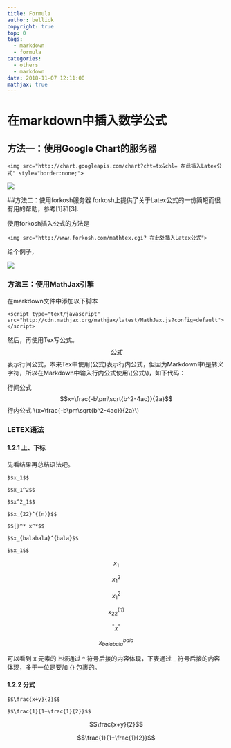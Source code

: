 ```yaml
---
title: Formula
author: bellick
copyright: true
top: 0
tags:
  - markdown
  - formula
categories:
  - others
  - markdown
date: 2018-11-07 12:11:00
mathjax: true
---
```


# 在markdown中插入数学公式
## 方法一：使用Google Chart的服务器

	<img src="http://chart.googleapis.com/chart?cht=tx&chl= 在此插入Latex公式" style="border:none;">

<img src="http://chart.googleapis.com/chart?cht=tx&chl=\Large x=\frac{-b\pm\sqrt{b^2-4ac}}{2a}" style="border:none;">

##方法二：使用forkosh服务器
forkosh上提供了关于Latex公式的一份简短而很有用的帮助，参考[1]和[3].

使用forkosh插入公式的方法是

	<img src="http://www.forkosh.com/mathtex.cgi? 在此处插入Latex公式">
	
给个例子，

<img src="http://www.forkosh.com/mathtex.cgi? \Large x=\frac{-b\pm\sqrt{b^2-4ac}}{2a}">

### 方法三：使用MathJax引擎
在markdown文件中添加以下脚本

	<script type="text/javascript" src="http://cdn.mathjax.org/mathjax/latest/MathJax.js?config=default"></script>
<script type="text/javascript" src="http://cdn.mathjax.org/mathjax/latest/MathJax.js?config=default"></script>

然后，再使用Tex写公式。$$公式$$表示行间公式，本来Tex中使用\(公式\)表示行内公式，但因为Markdown中\是转义字符，所以在Markdown中输入行内公式使用\\(公式\\)，如下代码：

行间公式$$x=\frac{-b\pm\sqrt{b^2-4ac}}{2a}$$
行内公式 \\(x=\frac{-b\pm\sqrt{b^2-4ac}}{2a}\\)
### LETEX语法
#### 1.2.1 上、下标
先看结果再总结语法吧。

	$$x_1$$
	
	$$x_1^2$$
	
	$$x^2_1$$
	
	$$x_{22}^{(n)}$$
	
	$${}^* x^*$$
	
	$$x_{balabala}^{bala}$$
	
	$$x_1$$
	
$$x_1$$

$$x_1^2$$

$$x^2_1$$

$$x_{22}^{(n)}$$

$${}^* x^*$$

$$x_{balabala}^{bala}$$

可以看到 x 元素的上标通过 ^ 符号后接的内容体现，下表通过 _ 符号后接的内容体现，多于一位是要加 {} 包裹的。
#### 1.2.2 分式
	$$\frac{x+y}{2}$$
	
	$$\frac{1}{1+\frac{1}{2}}$$
$$\frac{x+y}{2}$$

$$\frac{1}{1+\frac{1}{2}}$$
